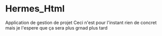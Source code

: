 # Hermes_Html
Application de gestion de projet
Ceci n'est pour l'instant rien de concret mais je l'espere que ça sera plus grnad plus tard
